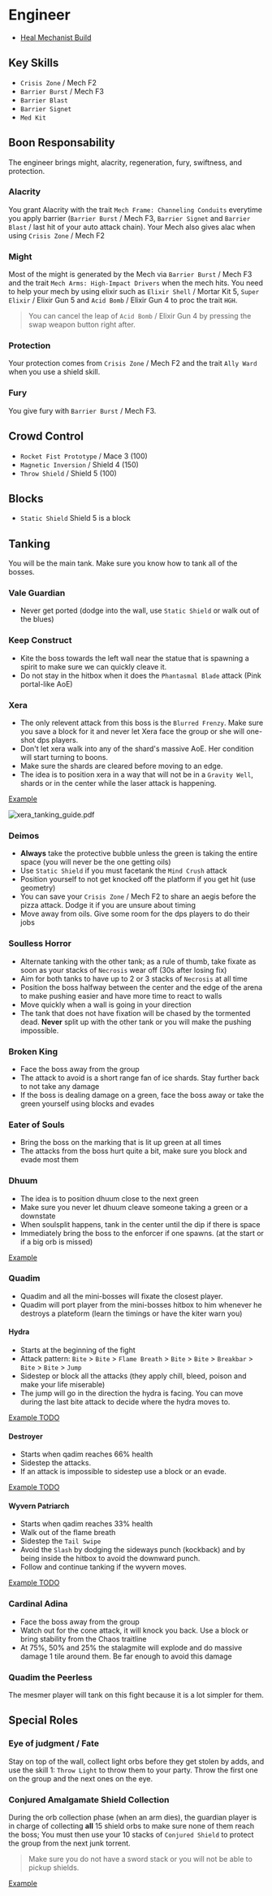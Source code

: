 # Engineer

- [Heal Mechanist Build](http://gw2skills.net/editor/?PexAk67lNw8YtMXWKeyTfRVA-zRRYjhi6UNaL3wKkWSgqDh0LAfPIhyW4t0+mF-e)

## Key Skills

- `Crisis Zone` / Mech F2
- `Barrier Burst` / Mech F3
- `Barrier Blast`
- `Barrier Signet`
- `Med Kit`

## Boon Responsability

The engineer brings might, alacrity, regeneration, fury, swiftness, and protection.

### Alacrity

You grant Alacrity with the trait `Mech Frame: Channeling Conduits` everytime you apply barrier (`Barrier Burst` / Mech F3, `Barrier Signet` and `Barrier Blast` / last hit of your auto attack chain). Your Mech also gives alac when using `Crisis Zone` / Mech F2

### Might

Most of the might is generated by the Mech via `Barrier Burst` / Mech F3 and the trait `Mech Arms: High-Impact Drivers` when the mech hits. You need to help your mech by using elixir such as `Elixir Shell` / Mortar Kit 5, `Super Elixir` / Elixir Gun 5 and `Acid Bomb` / Elixir Gun 4 to proc the trait `HGH`.

> You can cancel the leap of `Acid Bomb` / Elixir Gun 4 by pressing the swap weapon button right after.

### Protection

Your protection comes from `Crisis Zone` / Mech F2 and the trait `Ally Ward` when you use a shield skill.

### Fury

You give fury with `Barrier Burst` / Mech F3.

## Crowd Control

- `Rocket Fist Prototype` / Mace 3 (100)
- `Magnetic Inversion` / Shield 4 (150)
- `Throw Shield` / Shield 5 (100)

## Blocks

- `Static Shield` Shield 5 is a block

## Tanking

You will be the main tank. Make sure you know how to tank all of the bosses.

### Vale Guardian

- Never get ported (dodge into the wall, use `Static Shield` or walk out of the blues)

### Keep Construct

- Kite the boss towards the left wall near the statue that is spawning a spirit to make sure we can quickly cleave it.
- Do not stay in the hitbox when it does the `Phantasmal Blade` attack (Pink portal-like AoE)

### Xera

- The only relevent attack from this boss is the `Blurred Frenzy`. Make sure you save a block for it and never let Xera face the group or she will one-shot dps players.
- Don't let xera walk into any of the shard's massive AoE. Her condition will start turning to boons.
- Make sure the shards are cleared before moving to an edge.
- The idea is to position xera in a way that will not be in a `Gravity Well`, shards or in the center while the laser attack is happening.

[Example](https://youtu.be/7gY746zYcBc)

![xera_tanking_guide.pdf](/images/xera.png "Xera Tank Positioning")

### Deimos

- **Always** take the protective bubble unless the green is taking the entire space (you will never be the one getting oils)
- Use `Static Shield` if you must facetank the `Mind Crush` attack
- Position yourself to not get knocked off the platform if you get hit (use geometry)
- You can save your `Crisis Zone` / Mech F2 to share an aegis before the pizza attack. Dodge it if you are unsure about timing
- Move away from oils. Give some room for the dps players to do their jobs

### Soulless Horror

- Alternate tanking with the other tank; as a rule of thumb, take fixate as soon as your stacks of `Necrosis` wear off (30s after losing fix)
- Aim for both tanks to have up to 2 or 3 stacks of `Necrosis` at all time
- Position the boss halfway between the center and the edge of the arena to make pushing easier and have more time to react to walls
- Move quickly when a wall is going in your direction
- The tank that does not have fixation will be chased by the tormented dead. **Never** split up with the other tank or you will make the pushing impossible.

### Broken King

- Face the boss away from the group
- The attack to avoid is a short range fan of ice shards. Stay further back to not take any damage
- If the boss is dealing damage on a green, face the boss away or take the green yourself using blocks and evades

### Eater of Souls

- Bring the boss on the marking that is lit up green at all times
- The attacks from the boss hurt quite a bit, make sure you block and evade most them

### Dhuum

- The idea is to position dhuum close to the next green
- Make sure you never let dhuum cleave someone taking a green or a downstate
- When soulsplit happens, tank in the center until the dip if there is space
- Immediately bring the boss to the enforcer if one spawns. (at the start or if a big orb is missed)

[Example](https://youtu.be/gh6ohsvXezw)

### Quadim

- Quadim and all the mini-bosses will fixate the closest player.
- Quadim will port player from the mini-bosses hitbox to him whenever he destroys a plateform (learn the timings or have the kiter warn you)

#### Hydra

- Starts at the beginning of the fight
- Attack pattern: `Bite` > `Bite` > `Flame Breath` > `Bite` > `Bite` > `Breakbar` > `Bite` > `Bite` > `Jump`
- Sidestep or block all the attacks (they apply chill, bleed, poison and make your life miserable)
- The jump will go in the direction the hydra is facing. You can move during the last bite attack to decide where the hydra moves to.

[Example TODO]()

#### Destroyer

- Starts when qadim reaches 66% health
- Sidestep the attacks.
- If an attack is impossible to sidestep use a block or an evade.

[Example TODO]()

#### Wyvern Patriarch

- Starts when qadim reaches 33% health
- Walk out of the flame breath
- Sidestep the `Tail Swipe`
- Avoid the `Slash` by dodging the sideways punch (kockback) and by being inside the hitbox to avoid the downward punch.
- Follow and continue tanking if the wyvern moves.

[Example TODO]()

### Cardinal Adina

- Face the boss away from the group
- Watch out for the cone attack, it will knock you back. Use a block or bring stability from the Chaos traitline
- At 75%, 50% and 25% the stalagmite will explode and do massive damage 1 tile around them. Be far enough to avoid this damage

### Quadim the Peerless

The mesmer player will tank on this fight because it is a lot simpler for them.

## Special Roles

### Eye of judgment / Fate

Stay on top of the wall, collect light orbs before they get stolen by adds, and use the skill 1: `Throw Light` to throw them to your party. Throw the first one on the group and the next ones on the eye.

### Conjured Amalgamate Shield Collection

During the orb collection phase (when an arm dies), the guardian player is in charge of collecting **all** 15 shield orbs to make sure none of them reach the boss; You must then use your 10 stacks of `Conjured Shield` to protect the group from the next junk torrent. 

> Make sure you do not have a sword stack or you will not be able to pickup shields.

[Example](https://youtu.be/P3-64DF2R4s)

